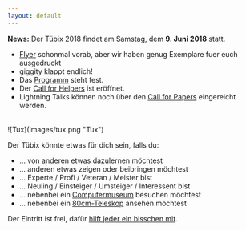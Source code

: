 ```yaml
---
layout: default
---
```


**News:** Der Tübix 2018 findet am Samstag, dem **9. Juni 2018** statt.
- <a href="2018/flyer-web.pdf">Flyer</a> schonmal vorab, aber wir haben genug Exemplare fuer euch ausgedruckt
- giggity klappt endlich!
- Das <a href="2018/programm/">Programm</a> steht fest.
- Der [Call for Helpers](callforhelpers/) ist eröffnet.
- Lightning Talks können noch über den [Call for Papers](callforpapers/)
  eingereicht werden.

<!--
{{ site.title }} ist ein
<a href="http://de.wikipedia.org/wiki/Linuxtag" target="_blank">Linuxtag</a>
und fand 2015, 2016 und 2017 jeweils im Juni in
<a href="http://de.wikipedia.org/wiki/T%C3%BCbingen" target="_blank">Tübingen</a>
statt.<br/>
Sobald der Termin für 2018 steht wird er über den
<a href="../newsletter/">Newsletter</a> bekannt gegeben.
-->

<br/>
![Tux](images/tux.png "Tux")
<br/>

Der Tübix könnte etwas für dich sein, falls du:

* ... von anderen etwas dazulernen möchtest
* ... anderen etwas zeigen oder beibringen möchtest
* ... Experte / Profi / Veteran / Meister bist
* ... Neuling / Einsteiger / Umsteiger / Interessent bist
* ... nebenbei ein <a href="http://www.wsi.uni-tuebingen.de/fachbereich/wilhelm-schickard-institut-fuer-informatik/computermuseum.html">Computermuseum</a> besuchen möchtest
* ... nebenbei ein <a href="2018/programm/thomas-rauch-das-tuebinger-80cm-teleskop/">80cm-Teleskop</a> ansehen möchtest

<!--
* ... nebenbei ein <a href="2017/programm/cornelia-heinitz-stephan-hartmann-das-tuebinger-80cm-teleskop/">80cm-Teleskop</a> ansehen möchtest
-->

Der Eintritt ist frei, dafür <a href="callforhelpers/">hilft jeder ein bisschen mit</a>.

<!--
Die Folien (pdf) und Tonspuren (ogg) der Beiträge von 2015 sind unter <a href="../downloads/">Downloads(2015)</a> zu finden.

## Richtigstellung
Tübix ist keineswegs der "1. Tübinger Linuxtag"!<br/>
Mehr dazu unter  <a href="http://tuebingen.linux.de/old/" target="_blank">tuebingen.linux.de/old/</a>
-->
